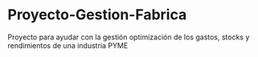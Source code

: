 # Proyecto-Gestion-Fabrica
Proyecto para ayudar con la gestión optimización de los gastos, stocks y rendimientos de una industria PYME
